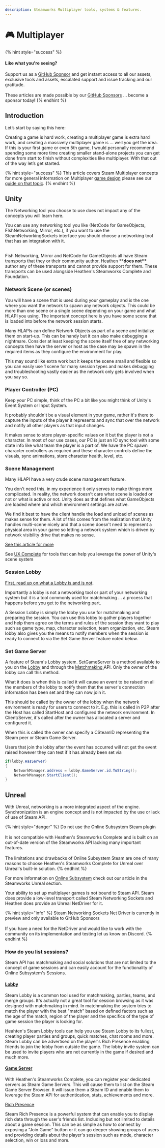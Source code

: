 ```yaml
---
description: Steamworks Multiplayer tools, systems & features.
---
```


# 🎮 Multiplayer

{% hint style="success" %}
#### Like what you're seeing?

Support us as a [GitHub Sponsor](../../../../become-a-sponsor/) and get instant access to all our assets, exclusive tools and assets, escalated support and issue tracking and our gratitude.\
\
These articles are made possible by our [GitHub Sponsors](../../../../become-a-sponsor/) ... become a sponsor today!
{% endhint %}

## Introduction

Let’s start by saying this here:

Creating a game is hard work, creating a multiplayer game is extra hard work, and creating a massively multiplayer game is … well you get the idea. If this is your first game or even 5th game, I would personally recommend spending some more time creating smaller stand-alone projects you can get done from start to finish without complexities like multiplayer. With that out of the way let’s get started.

{% hint style="success" %}
This article covers Steam Multiplayer concepts for more general information on Multiplayer [game design](../../../design/) please see our [guide on that topic](../../../design/multiplayer/).&#x20;
{% endhint %}

## Unity&#x20;

The Networking tool you choose to use does not impact any of the concepts you will learn here.&#x20;

You can use any networking tool you like (NetCode for GameObjects, FIshNetworking, Mirror, etc.), if you want to use the SteamNetworkingSockets interface you should choose a networking tool that has an integration with it.

\
Fish Networking, Mirror and NetCode for GameObjects all have Steam transports that they or their community author. Heathen \*\***does not\*\*** author any of these transports and cannot provide support for them. These transports can be used alongside Heathen's Steamworks Complete and Foundation.

### Network Scene (or scenes)

You will have a scene that is used during your gameplay and is the one where you want the network to spawn any network objects. This could be more than one scene or a single scene depending on your game and what HLAPI you using. The important concept here is you have some scene that is loaded into before the network session starts.

Many HLAPIs can define Network Objects as part of a scene and initialize them on start-up. This can be handy but it can also make debugging a nightmare. Consider at least keeping the scene itself free of any networking concepts then have the server or host as the case may be spawn in the required items as they configure the environment for play.

This may sound like extra work but it keeps the scene small and flexible so you can easily use 1 scene for many session types and makes debugging and troubleshooting vastly easier as the network only gets involved when you say so.

### Player Controller (PC)

Keep your PC simple, think of the PC a bit like you might think of Unity's Event System or Input System.&#x20;

It probably shouldn't be a visual element in your game, rather it's there to capture the inputs of the player it represents and sync that over the network and notify all other players as that input changes.

It makes sense to store player-specific values on it but the player is not a character. In most of our use cases, our PC is just an IO sync tool with some state info like what team the player is a part of. We have the PC spawn character controllers as required and these character controls define the visuals, sync animations, store character health, level, etc.

### Scene Management

Many HLAPI have a very crude scene management feature.&#x20;

You don't need this, in my experience it only serves to make things more complicated. In reality, the network doesn't care what scene is loaded or not or what is active or not. Unity does as that defines what GameObjects are loaded where and which environment settings are active.

We find it best to have the client handle the load and unload of scenes as makes sense for them. A lot of this comes from the realization that Unity handles multi-scene nicely and that a scene doesn't need to represent a physical area in your game so letting a network system which is driven by network visibility drive that makes no sense.

[See this article for more](../../../design/multi-scene-architecture.md)

See [UX Complete](../../../../toolkit-for-ui-and-ux/unity/components/scenes-manager.md) for tools that can help you leverage the power of Unity's scene system

### Session Lobby

[First, read up on what a Lobby is and is not](matchmaking-tools.md).

Importantly a lobby is not a networking tool or part of your networking system but it is a tool commonly used for matchmaking ... a process that happens before you get to the networking part.

A Session Lobby is simply the lobby you use for matchmaking and preparing the session. You can use this lobby to gather players together and help them agree on the terms and rules of the session they want to play such as game type, map, character selection, team organization, etc. Steam lobby also gives you the means to notify members when the session is ready to connect to via the Set Game Server feature noted below.

### Set Game Server

A feature of Steam's Lobby system. SetGameServer is a method available to you on the [Lobby](../../../../toolkit-for-steamworks/unity/classes-and-structs/lobby-data.md) and through the [Matchmaking ](../../../../toolkit-for-steamworks/unity/api/matchmaking.client.md)API. Only the owner of the lobby can call this method.

What it does is when this is called it will cause an event to be raised on all the members of the lobby to notify them that the server's connection information has been set and they can now join it.

This should be called by the owner of the lobby when the network environment is ready for users to connect to it. E.g. this is called in P2P after the Host has called StartHost and configured the network environment. In Client/Server, it's called after the owner has allocated a server and configured it.

When this is called the owner can specify a CSteamID representing the Steam peer or Steam Game Server.

Users that join the lobby after the event has occurred will not get the event raised however they can test if it has already been set via&#x20;

```csharp
if(lobby.HasServer)
{
    NetworkManager.address = lobby.GameServer.id.ToString();
    NetworkManager.StartClient();
}
```

## Unreal

With Unreal, networking is a more integrated aspect of the engine. Synchronization is an engine concept and is not impacted by the use or lack of use of Steam API.&#x20;

{% hint style="danger" %}
Do not use the Online Subsystem Steam plugin\
\
It is not compatible with Heathen's Steamworks Complete and is built on an out-of-date version of the Steamworks API lacking many important features.\
\
The limitations and drawbacks of Online Subsystem Steam are one of many reasons to choose Heathen's Steamworks Complete for Unreal over Unreal's built-in solution.
{% endhint %}

For more information on [Online Subsystem](../../../../toolkit-for-steamworks/unreal/online-subsystem.md) check out our article in the Steamworks Unreal section.

Your ability to set up multiplayer games is not bound to Steam API. Steam does provide a low-level transport called Steam Networking Sockets and Heathen does provide an Unreal NetDriver for it.

{% hint style="info" %}
Steam Networking Sockets Net Driver is currently in preview and only available to GitHub Sponsors\
\
If you have a need for the NetDriver and would like to work with the community on its implementation and testing let us know on Discord.
{% endhint %}

### How do you list sessions?

Steam API has matchmaking and social solutions that are not limited to the concept of game sessions and can easily account for the functionality of Online Subsystem's Sessions.

#### [Lobby](matchmaking-tools.md)

Steam Lobby is a common tool used for matchmaking, parties, teams, and merge groups. It's actually not a great tool for session browsing as it was designed with matchmaking in mind. In matchmaking the system tries to match the player with the best "match" based on defined factors such as the age of the match, region of the player and the specifics of the type of game session the player is looking for.

Heahten's Steam Lobby tools can help you use Steam Lobby to its fullest, creating player parties and groups, quick matches, chat rooms and more. Steam Lobby can be advertised on the player's Rich Presence enabling friends to join the lobby from outside the game. The lobby invite system can be used to invite players who are not currently in the game if desired and much more.

#### [Game Server](game-server-browser/)

With Heathen's Steamworks Complete, you can register your dedicated servers as Steam Game Servers. This will cause them to list on the Steam Game Server Browser. It will issue them a Steam ID and enable them to leverage the Steam API for authentication, stats, achievements and more.

[Rich Presence](rich-presence.md)

Steam Rich Presence is a powerful system that can enable you to display rich data through the user's friends list. Including but not limited to details about a game session. This can be as simple as how to connect by exposing a "Join Game" button or it can go deeper showing groups of users and providing details about the player's session such as mode, character selection, win or loss and more.
